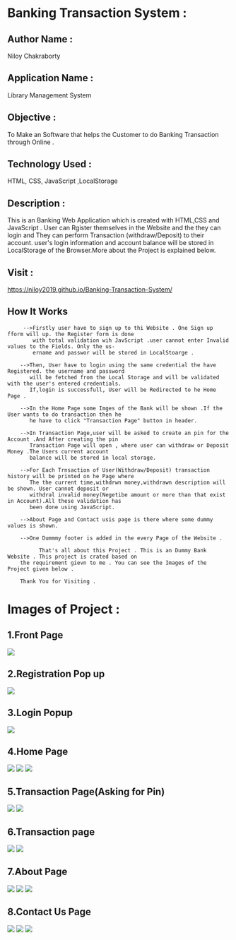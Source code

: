 # Banking Transaction System : 

## Author Name : 
   Niloy Chakraborty

## Application Name : 
  Library Management System

## Objective : 
  To Make an Software that helps the Customer to do Banking Transaction through Online . 


## Technology Used :      
   HTML, CSS, JavaScript ,LocalStorage
       
## Description :
  This is an Banking Web Application which is created with HTML,CSS and JavaScript . User can Rgister
  themselves in the Website and the they can login and They can perform Transaction (withdraw/Deposit)
  to their account. user's login information and account balance will be stored in LocalStorage of the
  Browser.More about the Project is explained below.
  
 
 ## Visit : 
   https://niloy2019.github.io/Banking-Transaction-System/   
 


##  How It Works
        
         -->Firstly user have to sign up to thi Website . One Sign up fform will up. the Register form is done
            with total validation wih JavScript .user cannot enter Invalid values to the Fields. Only the us-
            ername and passwor will be stored in LocalStoarge .
            
        -->Then, User have to login using the same credential the have Registered. the username and password
           will be fetched from the Local Storage and will be validated with the user's entered credentials.
           If,login is successfull, User will be Redirected to he Home Page .
       
        -->In the Home Page some Imges of the Bank will be shown .If the User wants to do transaction then he
           he have to click "Transaction Page" button in header.
         
        -->In Transaction Page,user will be asked to create an pin for the Account .And After creating the pin
           Transaction Page will open , where user can withdraw or Deposit Money .The Users current account 
           balance will be stored in local storage.
         
        -->For Each Trnsaction of User(Withdraw/Deposit) transaction history will be printed on he Page where
           The the current time,withdrwn money,withdrawn description will be shown. User cannot deposit or
           withdral invalid money(Negetibe amount or more than that exist in Account).All these validation has
           been done using JavaScript.
          
        -->About Page and Contact usis page is there where some dummy values is shown.
        
        -->One Dummmy footer is added in the every Page of the Website .
        
              That's all about this Project . This is an Dummy Bank Website . This project is crated based on 
        the requirement gievn to me . You can see the Images of the Project given below .
        
        Thank You for Visiting .
 

# Images of Project :

## 1.Front Page  
![](https://github.com/niloy2019/Banking-Transaction-System/blob/master/Sample%20Images%20of%20the%20Project/1.PNG)

## 2.Registration Pop up 
![](https://github.com/niloy2019/Banking-Transaction-System/blob/master/Sample%20Images%20of%20the%20Project/2.PNG)

## 3.Login Popup 
![](https://github.com/niloy2019/Banking-Transaction-System/blob/master/Sample%20Images%20of%20the%20Project/3.PNG)

## 4.Home Page  
![](https://github.com/niloy2019/Banking-Transaction-System/blob/master/Sample%20Images%20of%20the%20Project/4.PNG)
![](https://github.com/niloy2019/Banking-Transaction-System/blob/master/Sample%20Images%20of%20the%20Project/5.PNG)
![](https://github.com/niloy2019/Banking-Transaction-System/blob/master/Sample%20Images%20of%20the%20Project/footer.PNG)

## 5.Transaction Page(Asking for Pin) 
![](https://github.com/niloy2019/Banking-Transaction-System/blob/master/Sample%20Images%20of%20the%20Project/6.PNG)
![](https://github.com/niloy2019/Banking-Transaction-System/blob/master/Sample%20Images%20of%20the%20Project/footer.PNG)

## 6.Transaction page 
![](https://github.com/niloy2019/Banking-Transaction-System/blob/master/Sample%20Images%20of%20the%20Project/7.PNG)
![](https://github.com/niloy2019/Banking-Transaction-System/blob/master/Sample%20Images%20of%20the%20Project/footer.PNG)

## 7.About Page
![](https://github.com/niloy2019/Banking-Transaction-System/blob/master/Sample%20Images%20of%20the%20Project/8.PNG)
![](https://github.com/niloy2019/Banking-Transaction-System/blob/master/Sample%20Images%20of%20the%20Project/9.PNG)
![](https://github.com/niloy2019/Banking-Transaction-System/blob/master/Sample%20Images%20of%20the%20Project/footer.PNG)

## 8.Contact Us Page
![](https://github.com/niloy2019/Banking-Transaction-System/blob/master/Sample%20Images%20of%20the%20Project/10.PNG)
![](https://github.com/niloy2019/Banking-Transaction-System/blob/master/Sample%20Images%20of%20the%20Project/11.PNG)
![](https://github.com/niloy2019/Banking-Transaction-System/blob/master/Sample%20Images%20of%20the%20Project/footer.PNG)
